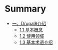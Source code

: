 # Summary

* [一、Drupal8介绍](README.md)
  * [1.1 基本概念](1.1.md)
  * [1.2 使用领域](1.2.md)
  * [1.3 基本术语介绍](1.3.md)

